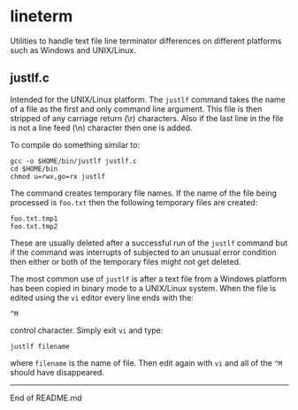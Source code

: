 # lineterm

Utilities to handle text file line terminator differences on different
platforms such as Windows and UNIX/Linux.

## justlf.c

Intended for the UNIX/Linux platform.  The `justlf` command
takes the name of a file as the first and only command line
argument.  This file is then stripped of any carriage return (\r)
characters.  Also if the last line in the file is not
a line feed (\n) character then one is added.

To compile do something similar to:

```
gcc -o $HOME/bin/justlf justlf.c
cd $HOME/bin
chmod u=rwx,go=rx justlf
```

The command creates temporary file names.  If the name of the
file being processed is `foo.txt` then the following temporary files
are created:

```
foo.txt.tmp1
foo.txt.tmp2
```

These are usually deleted after a successful run of the `justlf` command but
if the command was interrupts of subjected to an unusual error condition
then either or both of the temporary files might not get deleted.

The most common use of `justlf` is after a text file from a Windows platform
has been copied in binary mode to a UNIX/Linux system.  When the file
is edited using the `vi` editor every line ends with the:

```
^M
```

control character.  Simply exit `vi` and type:

```
justlf filename
```

where `filename` is the name of file.  Then edit again with `vi` and
all of the `^M` should have disappeared.

--------------------------------------

End of README.md

